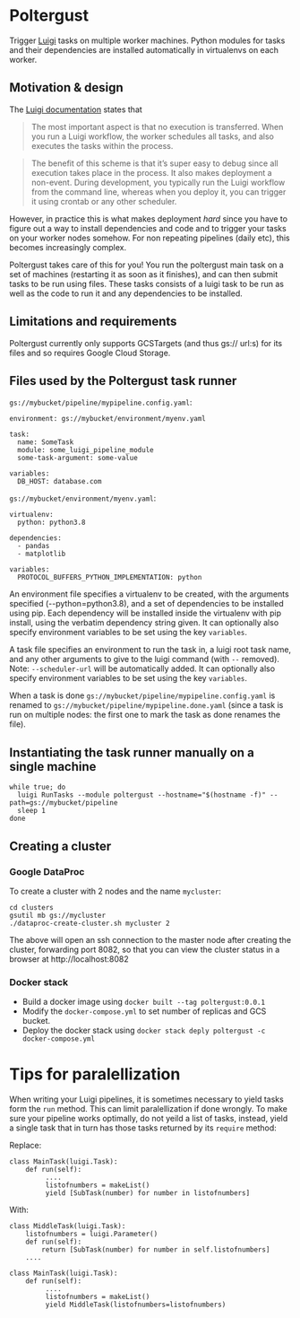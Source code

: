 # Poltergust

Trigger [Luigi](https://luigi.readthedocs.io/en/stable/) tasks on multiple worker
machines. Python modules for tasks and their dependencies are
installed automatically in virtualenvs on each worker.

## Motivation & design

The [Luigi documentation](https://luigi.readthedocs.io/en/stable/execution_model.html#workers-and-task-execution) states that

> The most important aspect is that no execution is transferred. When you run a Luigi workflow, the worker schedules all tasks,
> and also executes the tasks within the process.

> The benefit of this scheme is that it’s super easy to debug since all execution takes place in the process. It also makes
> deployment a non-event. During development, you typically run the Luigi workflow from the command line, whereas when you deploy it,
> you can trigger it using crontab or any other scheduler.

However, in practice this is what makes deployment *hard* since you have to figure out a way to install dependencies and code and to trigger your tasks on your worker nodes somehow. For non repeating pipelines (daily etc), this becomes increasingly complex.

Poltergust takes care of this for you! You run the poltergust main task on a set of machines (restarting it as soon as it finishes), and can then submit tasks to be run using files. These tasks consists of a luigi task to be run as well as the code to run it and any dependencies to be installed.

## Limitations and requirements

Poltergust currently only supports GCSTargets (and thus gs:// url:s) for its files and so requires Google Cloud Storage. 

## Files used by the Poltergust task runner

`gs://mybucket/pipeline/mypipeline.config.yaml`:
```
environment: gs://mybucket/environment/myenv.yaml

task:
  name: SomeTask
  module: some_luigi_pipeline_module
  some-task-argument: some-value

variables:
  DB_HOST: database.com
```

`gs://mybucket/environment/myenv.yaml`:
```
virtualenv:
  python: python3.8

dependencies:
  - pandas
  - matplotlib
  
variables:
  PROTOCOL_BUFFERS_PYTHON_IMPLEMENTATION: python
```

An environment file specifies a virtualenv to be created, with the
arguments specified (--python=python3.8), and a set of dependencies to
be installed using pip. Each dependency will be installed inside the
virtualenv with pip install, using the verbatim dependency string
given. It can optionally also specify environment variables to be set
using the key `variables`.

A task file specifies an environment to run the task in, a luigi root
task name, and any other arguments to give to the luigi command (with
`--` removed). Note: `--scheduler-url` will be automatically added. It
can optionally also specify environment variables to be set using the
key `variables`.

When a task is done `gs://mybucket/pipeline/mypipeline.config.yaml` is
renamed to `gs://mybucket/pipeline/mypipeline.done.yaml` (since a task
is run on multiple nodes: the first one to mark the task as done renames
the file).

## Instantiating the task runner manually on a single machine

```
while true; do
  luigi RunTasks --module poltergust --hostname="$(hostname -f)" --path=gs://mybucket/pipeline
  sleep 1
done
```

## Creating a cluster

### Google DataProc

To create a cluster with 2 nodes and the name `mycluster`:
```
cd clusters
gsutil mb gs://mycluster
./dataproc-create-cluster.sh mycluster 2
```

The above will open an ssh connection to the master node after creating the cluster, forwarding port 8082, so that you can view the cluster status
in a browser at http://localhost:8082

### Docker stack

* Build a docker image using `docker built --tag poltergust:0.0.1`
* Modify the `docker-compose.yml` to set number of replicas and GCS bucket.
* Deploy the docker stack using `docker stack deply poltergust -c docker-compose.yml`


# Tips for paralellization

When writing your Luigi pipelines, it is sometimes necessary to yield tasks form the `run` method. This can limit paralellization if done wrongly.
To make sure your pipeline works optimally, do not yeild a list of tasks, instead, yield a single task that in turn has those tasks returned by its `require` method:

Replace:
```
class MainTask(luigi.Task):
    def run(self):
         ....
         listofnumbers = makeList()
         yield [SubTask(number) for number in listofnumbers]
```

With:
```
class MiddleTask(luigi.Task):
    listofnumbers = luigi.Parameter()
    def run(self):
        return [SubTask(number) for number in self.listofnumbers]
    ....

class MainTask(luigi.Task):
    def run(self):
         ....
         listofnumbers = makeList()
         yield MiddleTask(listofnumbers=listofnumbers)
```



